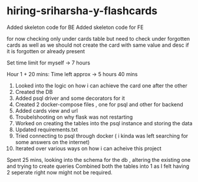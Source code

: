# hiring-sriharsha-y-flashcards

Added skeleton code for BE
Added skeleton code for FE


for now checking only under cards table but need to check under forgotten cards as well as we should not create the card with same value and desc if it is forgotten or already present

Set time limit for myself -> 7 hours 

Hour 1 + 20 mins:  Time left approx -> 5 hours 40 mins

1. Looked into the logic on how i can achieve the card one after the other
2. Created the DB
3. Added psql driver and some decorators for it
4. Created 2 docker-compose files , one for psql and other for backend
5. Added cards view and url
6. Troubelshooting on why flask was not restarting
7. Worked on creating the tables into the psql instance and storing the data
8. Updated requirements.txt 
9. Tried connecting to psql through docker ( i kinda was left searching for some answers on the internet)
10. Iterated over various ways on how  i can acheive this project

Spent 25 mins, looking into the schema for the db , altering the existing one and trying to create queries
Combined both the tables into 1 as I felt having 2 seperate right now might not be required.